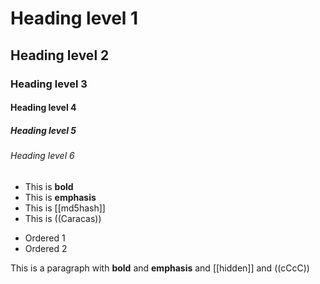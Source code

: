 # Heading level 1
## Heading level 2
### Heading level 3
#### Heading level 4
##### Heading level 5
###### Heading level 6

- This is **bold**
- This is __emphasis__
- This is [[md5hash]]
- This is ((Caracas))

* Ordered 1
* Ordered 2

This is a paragraph
with **bold** and __emphasis__
and [[hidden]]
and ((cCcC))
